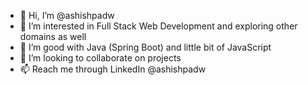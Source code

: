 - 👋 Hi, I’m @ashishpadw
- 👀 I’m interested in Full Stack Web Development and exploring other domains as well
- 🌱 I’m good with Java (Spring Boot) and little bit of JavaScript
- 💞️ I’m looking to collaborate on projects
- 📫 Reach me through LinkedIn @ashishpadw

<!---
ashishpadw/ashishpadw is a ✨ special ✨ repository because its `README.md` (this file) appears on your GitHub profile.
You can click the Preview link to take a look at your changes.
--->
